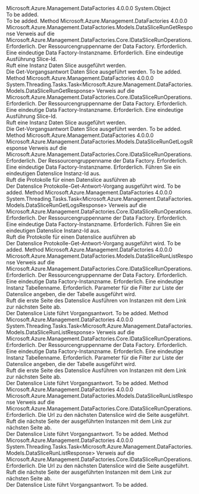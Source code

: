 <Type Name="DataSliceRunOperationsExtensions" FullName="Microsoft.Azure.Management.DataFactories.DataSliceRunOperationsExtensions">
  <TypeSignature Language="C#" Value="public static class DataSliceRunOperationsExtensions" />
  <TypeSignature Language="ILAsm" Value=".class public auto ansi abstract sealed beforefieldinit DataSliceRunOperationsExtensions extends System.Object" />
  <TypeSignature Language="DocId" Value="T:Microsoft.Azure.Management.DataFactories.DataSliceRunOperationsExtensions" />
  <TypeSignature Language="VB.NET" Value="Public Module DataSliceRunOperationsExtensions" />
  <TypeSignature Language="F#" Value="type DataSliceRunOperationsExtensions = class" />
  <AssemblyInfo>
    <AssemblyName>Microsoft.Azure.Management.DataFactories</AssemblyName>
    <AssemblyVersion>4.0.0.0</AssemblyVersion>
  </AssemblyInfo>
  <Base>
    <BaseTypeName>System.Object</BaseTypeName>
  </Base>
  <Interfaces />
  <Docs>
    <summary>To be added.</summary>
    <remarks>To be added.</remarks>
  </Docs>
  <Members>
    <Member MemberName="Get">
      <MemberSignature Language="C#" Value="public static Microsoft.Azure.Management.DataFactories.Models.DataSliceRunGetResponse Get (this Microsoft.Azure.Management.DataFactories.IDataSliceRunOperations operations, string resourceGroupName, string dataFactoryName, string runId);" />
      <MemberSignature Language="ILAsm" Value=".method public static hidebysig class Microsoft.Azure.Management.DataFactories.Models.DataSliceRunGetResponse Get(class Microsoft.Azure.Management.DataFactories.IDataSliceRunOperations operations, string resourceGroupName, string dataFactoryName, string runId) cil managed" />
      <MemberSignature Language="DocId" Value="M:Microsoft.Azure.Management.DataFactories.DataSliceRunOperationsExtensions.Get(Microsoft.Azure.Management.DataFactories.IDataSliceRunOperations,System.String,System.String,System.String)" />
      <MemberSignature Language="VB.NET" Value="&lt;Extension()&gt;&#xA;Public Function Get (operations As IDataSliceRunOperations, resourceGroupName As String, dataFactoryName As String, runId As String) As DataSliceRunGetResponse" />
      <MemberSignature Language="F#" Value="static member Get : Microsoft.Azure.Management.DataFactories.IDataSliceRunOperations * string * string * string -&gt; Microsoft.Azure.Management.DataFactories.Models.DataSliceRunGetResponse" Usage="Microsoft.Azure.Management.DataFactories.DataSliceRunOperationsExtensions.Get (operations, resourceGroupName, dataFactoryName, runId)" />
      <MemberType>Method</MemberType>
      <AssemblyInfo>
        <AssemblyName>Microsoft.Azure.Management.DataFactories</AssemblyName>
        <AssemblyVersion>4.0.0.0</AssemblyVersion>
      </AssemblyInfo>
      <ReturnValue>
        <ReturnType>Microsoft.Azure.Management.DataFactories.Models.DataSliceRunGetResponse</ReturnType>
      </ReturnValue>
      <Parameters>
        <Parameter Name="operations" Type="Microsoft.Azure.Management.DataFactories.IDataSliceRunOperations" RefType="this" />
        <Parameter Name="resourceGroupName" Type="System.String" />
        <Parameter Name="dataFactoryName" Type="System.String" />
        <Parameter Name="runId" Type="System.String" />
      </Parameters>
      <Docs>
        <param name="operations">
            Verweis auf die Microsoft.Azure.Management.DataFactories.Core.IDataSliceRunOperations.
            </param>
        <param name="resourceGroupName">
            Erforderlich. Der Ressourcengruppenname der Data Factory.
            </param>
        <param name="dataFactoryName">
            Erforderlich. Eine eindeutige Data Factory-Instanzname.
            </param>
        <param name="runId">
            Erforderlich. Eine eindeutige Ausführung Slice-Id.
            </param>
        <summary>
            Ruft eine Instanz Daten Slice ausgeführt werden.
            </summary>
        <returns>
            Die Get-Vorgangsantwort Daten Slice ausgeführt werden.
            </returns>
        <remarks>To be added.</remarks>
      </Docs>
    </Member>
    <Member MemberName="GetAsync">
      <MemberSignature Language="C#" Value="public static System.Threading.Tasks.Task&lt;Microsoft.Azure.Management.DataFactories.Models.DataSliceRunGetResponse&gt; GetAsync (this Microsoft.Azure.Management.DataFactories.IDataSliceRunOperations operations, string resourceGroupName, string dataFactoryName, string runId);" />
      <MemberSignature Language="ILAsm" Value=".method public static hidebysig class System.Threading.Tasks.Task`1&lt;class Microsoft.Azure.Management.DataFactories.Models.DataSliceRunGetResponse&gt; GetAsync(class Microsoft.Azure.Management.DataFactories.IDataSliceRunOperations operations, string resourceGroupName, string dataFactoryName, string runId) cil managed" />
      <MemberSignature Language="DocId" Value="M:Microsoft.Azure.Management.DataFactories.DataSliceRunOperationsExtensions.GetAsync(Microsoft.Azure.Management.DataFactories.IDataSliceRunOperations,System.String,System.String,System.String)" />
      <MemberSignature Language="VB.NET" Value="&lt;Extension()&gt;&#xA;Public Function GetAsync (operations As IDataSliceRunOperations, resourceGroupName As String, dataFactoryName As String, runId As String) As Task(Of DataSliceRunGetResponse)" />
      <MemberSignature Language="F#" Value="static member GetAsync : Microsoft.Azure.Management.DataFactories.IDataSliceRunOperations * string * string * string -&gt; System.Threading.Tasks.Task&lt;Microsoft.Azure.Management.DataFactories.Models.DataSliceRunGetResponse&gt;" Usage="Microsoft.Azure.Management.DataFactories.DataSliceRunOperationsExtensions.GetAsync (operations, resourceGroupName, dataFactoryName, runId)" />
      <MemberType>Method</MemberType>
      <AssemblyInfo>
        <AssemblyName>Microsoft.Azure.Management.DataFactories</AssemblyName>
        <AssemblyVersion>4.0.0.0</AssemblyVersion>
      </AssemblyInfo>
      <ReturnValue>
        <ReturnType>System.Threading.Tasks.Task&lt;Microsoft.Azure.Management.DataFactories.Models.DataSliceRunGetResponse&gt;</ReturnType>
      </ReturnValue>
      <Parameters>
        <Parameter Name="operations" Type="Microsoft.Azure.Management.DataFactories.IDataSliceRunOperations" RefType="this" />
        <Parameter Name="resourceGroupName" Type="System.String" />
        <Parameter Name="dataFactoryName" Type="System.String" />
        <Parameter Name="runId" Type="System.String" />
      </Parameters>
      <Docs>
        <param name="operations">
            Verweis auf die Microsoft.Azure.Management.DataFactories.Core.IDataSliceRunOperations.
            </param>
        <param name="resourceGroupName">
            Erforderlich. Der Ressourcengruppenname der Data Factory.
            </param>
        <param name="dataFactoryName">
            Erforderlich. Eine eindeutige Data Factory-Instanzname.
            </param>
        <param name="runId">
            Erforderlich. Eine eindeutige Ausführung Slice-Id.
            </param>
        <summary>
            Ruft eine Instanz Daten Slice ausgeführt werden.
            </summary>
        <returns>
            Die Get-Vorgangsantwort Daten Slice ausgeführt werden.
            </returns>
        <remarks>To be added.</remarks>
      </Docs>
    </Member>
    <Member MemberName="GetLogs">
      <MemberSignature Language="C#" Value="public static Microsoft.Azure.Management.DataFactories.Models.DataSliceRunGetLogsResponse GetLogs (this Microsoft.Azure.Management.DataFactories.IDataSliceRunOperations operations, string resourceGroupName, string dataFactoryName, string dataSliceRunId);" />
      <MemberSignature Language="ILAsm" Value=".method public static hidebysig class Microsoft.Azure.Management.DataFactories.Models.DataSliceRunGetLogsResponse GetLogs(class Microsoft.Azure.Management.DataFactories.IDataSliceRunOperations operations, string resourceGroupName, string dataFactoryName, string dataSliceRunId) cil managed" />
      <MemberSignature Language="DocId" Value="M:Microsoft.Azure.Management.DataFactories.DataSliceRunOperationsExtensions.GetLogs(Microsoft.Azure.Management.DataFactories.IDataSliceRunOperations,System.String,System.String,System.String)" />
      <MemberSignature Language="VB.NET" Value="&lt;Extension()&gt;&#xA;Public Function GetLogs (operations As IDataSliceRunOperations, resourceGroupName As String, dataFactoryName As String, dataSliceRunId As String) As DataSliceRunGetLogsResponse" />
      <MemberSignature Language="F#" Value="static member GetLogs : Microsoft.Azure.Management.DataFactories.IDataSliceRunOperations * string * string * string -&gt; Microsoft.Azure.Management.DataFactories.Models.DataSliceRunGetLogsResponse" Usage="Microsoft.Azure.Management.DataFactories.DataSliceRunOperationsExtensions.GetLogs (operations, resourceGroupName, dataFactoryName, dataSliceRunId)" />
      <MemberType>Method</MemberType>
      <AssemblyInfo>
        <AssemblyName>Microsoft.Azure.Management.DataFactories</AssemblyName>
        <AssemblyVersion>4.0.0.0</AssemblyVersion>
      </AssemblyInfo>
      <ReturnValue>
        <ReturnType>Microsoft.Azure.Management.DataFactories.Models.DataSliceRunGetLogsResponse</ReturnType>
      </ReturnValue>
      <Parameters>
        <Parameter Name="operations" Type="Microsoft.Azure.Management.DataFactories.IDataSliceRunOperations" RefType="this" />
        <Parameter Name="resourceGroupName" Type="System.String" />
        <Parameter Name="dataFactoryName" Type="System.String" />
        <Parameter Name="dataSliceRunId" Type="System.String" />
      </Parameters>
      <Docs>
        <param name="operations">
            Verweis auf die Microsoft.Azure.Management.DataFactories.Core.IDataSliceRunOperations.
            </param>
        <param name="resourceGroupName">
            Erforderlich. Der Ressourcengruppenname der Data Factory.
            </param>
        <param name="dataFactoryName">
            Erforderlich. Eine eindeutige Data Factory-Instanzname.
            </param>
        <param name="dataSliceRunId">
            Erforderlich. Führen Sie ein eindeutigen Datenslice Instanz-Id aus.
            </param>
        <summary>
            Ruft die Protokolle für einen Datenslice ausführen ab
            </summary>
        <returns>
            Der Datenslice Protokolle-Get-Antwort-Vorgang ausgeführt wird.
            </returns>
        <remarks>To be added.</remarks>
      </Docs>
    </Member>
    <Member MemberName="GetLogsAsync">
      <MemberSignature Language="C#" Value="public static System.Threading.Tasks.Task&lt;Microsoft.Azure.Management.DataFactories.Models.DataSliceRunGetLogsResponse&gt; GetLogsAsync (this Microsoft.Azure.Management.DataFactories.IDataSliceRunOperations operations, string resourceGroupName, string dataFactoryName, string dataSliceRunId);" />
      <MemberSignature Language="ILAsm" Value=".method public static hidebysig class System.Threading.Tasks.Task`1&lt;class Microsoft.Azure.Management.DataFactories.Models.DataSliceRunGetLogsResponse&gt; GetLogsAsync(class Microsoft.Azure.Management.DataFactories.IDataSliceRunOperations operations, string resourceGroupName, string dataFactoryName, string dataSliceRunId) cil managed" />
      <MemberSignature Language="DocId" Value="M:Microsoft.Azure.Management.DataFactories.DataSliceRunOperationsExtensions.GetLogsAsync(Microsoft.Azure.Management.DataFactories.IDataSliceRunOperations,System.String,System.String,System.String)" />
      <MemberSignature Language="VB.NET" Value="&lt;Extension()&gt;&#xA;Public Function GetLogsAsync (operations As IDataSliceRunOperations, resourceGroupName As String, dataFactoryName As String, dataSliceRunId As String) As Task(Of DataSliceRunGetLogsResponse)" />
      <MemberSignature Language="F#" Value="static member GetLogsAsync : Microsoft.Azure.Management.DataFactories.IDataSliceRunOperations * string * string * string -&gt; System.Threading.Tasks.Task&lt;Microsoft.Azure.Management.DataFactories.Models.DataSliceRunGetLogsResponse&gt;" Usage="Microsoft.Azure.Management.DataFactories.DataSliceRunOperationsExtensions.GetLogsAsync (operations, resourceGroupName, dataFactoryName, dataSliceRunId)" />
      <MemberType>Method</MemberType>
      <AssemblyInfo>
        <AssemblyName>Microsoft.Azure.Management.DataFactories</AssemblyName>
        <AssemblyVersion>4.0.0.0</AssemblyVersion>
      </AssemblyInfo>
      <ReturnValue>
        <ReturnType>System.Threading.Tasks.Task&lt;Microsoft.Azure.Management.DataFactories.Models.DataSliceRunGetLogsResponse&gt;</ReturnType>
      </ReturnValue>
      <Parameters>
        <Parameter Name="operations" Type="Microsoft.Azure.Management.DataFactories.IDataSliceRunOperations" RefType="this" />
        <Parameter Name="resourceGroupName" Type="System.String" />
        <Parameter Name="dataFactoryName" Type="System.String" />
        <Parameter Name="dataSliceRunId" Type="System.String" />
      </Parameters>
      <Docs>
        <param name="operations">
            Verweis auf die Microsoft.Azure.Management.DataFactories.Core.IDataSliceRunOperations.
            </param>
        <param name="resourceGroupName">
            Erforderlich. Der Ressourcengruppenname der Data Factory.
            </param>
        <param name="dataFactoryName">
            Erforderlich. Eine eindeutige Data Factory-Instanzname.
            </param>
        <param name="dataSliceRunId">
            Erforderlich. Führen Sie ein eindeutigen Datenslice Instanz-Id aus.
            </param>
        <summary>
            Ruft die Protokolle für einen Datenslice ausführen ab
            </summary>
        <returns>
            Der Datenslice Protokolle-Get-Antwort-Vorgang ausgeführt wird.
            </returns>
        <remarks>To be added.</remarks>
      </Docs>
    </Member>
    <Member MemberName="List">
      <MemberSignature Language="C#" Value="public static Microsoft.Azure.Management.DataFactories.Models.DataSliceRunListResponse List (this Microsoft.Azure.Management.DataFactories.IDataSliceRunOperations operations, string resourceGroupName, string dataFactoryName, string tableName, Microsoft.Azure.Management.DataFactories.Models.DataSliceRunListParameters parameters);" />
      <MemberSignature Language="ILAsm" Value=".method public static hidebysig class Microsoft.Azure.Management.DataFactories.Models.DataSliceRunListResponse List(class Microsoft.Azure.Management.DataFactories.IDataSliceRunOperations operations, string resourceGroupName, string dataFactoryName, string tableName, class Microsoft.Azure.Management.DataFactories.Models.DataSliceRunListParameters parameters) cil managed" />
      <MemberSignature Language="DocId" Value="M:Microsoft.Azure.Management.DataFactories.DataSliceRunOperationsExtensions.List(Microsoft.Azure.Management.DataFactories.IDataSliceRunOperations,System.String,System.String,System.String,Microsoft.Azure.Management.DataFactories.Models.DataSliceRunListParameters)" />
      <MemberSignature Language="VB.NET" Value="&lt;Extension()&gt;&#xA;Public Function List (operations As IDataSliceRunOperations, resourceGroupName As String, dataFactoryName As String, tableName As String, parameters As DataSliceRunListParameters) As DataSliceRunListResponse" />
      <MemberSignature Language="F#" Value="static member List : Microsoft.Azure.Management.DataFactories.IDataSliceRunOperations * string * string * string * Microsoft.Azure.Management.DataFactories.Models.DataSliceRunListParameters -&gt; Microsoft.Azure.Management.DataFactories.Models.DataSliceRunListResponse" Usage="Microsoft.Azure.Management.DataFactories.DataSliceRunOperationsExtensions.List (operations, resourceGroupName, dataFactoryName, tableName, parameters)" />
      <MemberType>Method</MemberType>
      <AssemblyInfo>
        <AssemblyName>Microsoft.Azure.Management.DataFactories</AssemblyName>
        <AssemblyVersion>4.0.0.0</AssemblyVersion>
      </AssemblyInfo>
      <ReturnValue>
        <ReturnType>Microsoft.Azure.Management.DataFactories.Models.DataSliceRunListResponse</ReturnType>
      </ReturnValue>
      <Parameters>
        <Parameter Name="operations" Type="Microsoft.Azure.Management.DataFactories.IDataSliceRunOperations" RefType="this" />
        <Parameter Name="resourceGroupName" Type="System.String" />
        <Parameter Name="dataFactoryName" Type="System.String" />
        <Parameter Name="tableName" Type="System.String" />
        <Parameter Name="parameters" Type="Microsoft.Azure.Management.DataFactories.Models.DataSliceRunListParameters" />
      </Parameters>
      <Docs>
        <param name="operations">
            Verweis auf die Microsoft.Azure.Management.DataFactories.Core.IDataSliceRunOperations.
            </param>
        <param name="resourceGroupName">
            Erforderlich. Der Ressourcengruppenname der Data Factory.
            </param>
        <param name="dataFactoryName">
            Erforderlich. Eine eindeutige Data Factory-Instanzname.
            </param>
        <param name="tableName">
            Erforderlich. Eine eindeutige Instanz Tabellenname.
            </param>
        <param name="parameters">
            Erforderlich. Parameter für die Filter zur Liste der Datenslice angeben, die der Tabelle ausgeführt wird.
            </param>
        <summary>
            Ruft die erste Seite des Datenslice Ausführen von Instanzen mit dem Link zur nächsten Seite ab.
            </summary>
        <returns>
            Der Datenslice Liste führt Vorgangsantwort.
            </returns>
        <remarks>To be added.</remarks>
      </Docs>
    </Member>
    <Member MemberName="ListAsync">
      <MemberSignature Language="C#" Value="public static System.Threading.Tasks.Task&lt;Microsoft.Azure.Management.DataFactories.Models.DataSliceRunListResponse&gt; ListAsync (this Microsoft.Azure.Management.DataFactories.IDataSliceRunOperations operations, string resourceGroupName, string dataFactoryName, string tableName, Microsoft.Azure.Management.DataFactories.Models.DataSliceRunListParameters parameters);" />
      <MemberSignature Language="ILAsm" Value=".method public static hidebysig class System.Threading.Tasks.Task`1&lt;class Microsoft.Azure.Management.DataFactories.Models.DataSliceRunListResponse&gt; ListAsync(class Microsoft.Azure.Management.DataFactories.IDataSliceRunOperations operations, string resourceGroupName, string dataFactoryName, string tableName, class Microsoft.Azure.Management.DataFactories.Models.DataSliceRunListParameters parameters) cil managed" />
      <MemberSignature Language="DocId" Value="M:Microsoft.Azure.Management.DataFactories.DataSliceRunOperationsExtensions.ListAsync(Microsoft.Azure.Management.DataFactories.IDataSliceRunOperations,System.String,System.String,System.String,Microsoft.Azure.Management.DataFactories.Models.DataSliceRunListParameters)" />
      <MemberSignature Language="VB.NET" Value="&lt;Extension()&gt;&#xA;Public Function ListAsync (operations As IDataSliceRunOperations, resourceGroupName As String, dataFactoryName As String, tableName As String, parameters As DataSliceRunListParameters) As Task(Of DataSliceRunListResponse)" />
      <MemberSignature Language="F#" Value="static member ListAsync : Microsoft.Azure.Management.DataFactories.IDataSliceRunOperations * string * string * string * Microsoft.Azure.Management.DataFactories.Models.DataSliceRunListParameters -&gt; System.Threading.Tasks.Task&lt;Microsoft.Azure.Management.DataFactories.Models.DataSliceRunListResponse&gt;" Usage="Microsoft.Azure.Management.DataFactories.DataSliceRunOperationsExtensions.ListAsync (operations, resourceGroupName, dataFactoryName, tableName, parameters)" />
      <MemberType>Method</MemberType>
      <AssemblyInfo>
        <AssemblyName>Microsoft.Azure.Management.DataFactories</AssemblyName>
        <AssemblyVersion>4.0.0.0</AssemblyVersion>
      </AssemblyInfo>
      <ReturnValue>
        <ReturnType>System.Threading.Tasks.Task&lt;Microsoft.Azure.Management.DataFactories.Models.DataSliceRunListResponse&gt;</ReturnType>
      </ReturnValue>
      <Parameters>
        <Parameter Name="operations" Type="Microsoft.Azure.Management.DataFactories.IDataSliceRunOperations" RefType="this" />
        <Parameter Name="resourceGroupName" Type="System.String" />
        <Parameter Name="dataFactoryName" Type="System.String" />
        <Parameter Name="tableName" Type="System.String" />
        <Parameter Name="parameters" Type="Microsoft.Azure.Management.DataFactories.Models.DataSliceRunListParameters" />
      </Parameters>
      <Docs>
        <param name="operations">
            Verweis auf die Microsoft.Azure.Management.DataFactories.Core.IDataSliceRunOperations.
            </param>
        <param name="resourceGroupName">
            Erforderlich. Der Ressourcengruppenname der Data Factory.
            </param>
        <param name="dataFactoryName">
            Erforderlich. Eine eindeutige Data Factory-Instanzname.
            </param>
        <param name="tableName">
            Erforderlich. Eine eindeutige Instanz Tabellenname.
            </param>
        <param name="parameters">
            Erforderlich. Parameter für die Filter zur Liste der Datenslice angeben, die der Tabelle ausgeführt wird.
            </param>
        <summary>
            Ruft die erste Seite des Datenslice Ausführen von Instanzen mit dem Link zur nächsten Seite ab.
            </summary>
        <returns>
            Der Datenslice Liste führt Vorgangsantwort.
            </returns>
        <remarks>To be added.</remarks>
      </Docs>
    </Member>
    <Member MemberName="ListNext">
      <MemberSignature Language="C#" Value="public static Microsoft.Azure.Management.DataFactories.Models.DataSliceRunListResponse ListNext (this Microsoft.Azure.Management.DataFactories.IDataSliceRunOperations operations, string nextLink);" />
      <MemberSignature Language="ILAsm" Value=".method public static hidebysig class Microsoft.Azure.Management.DataFactories.Models.DataSliceRunListResponse ListNext(class Microsoft.Azure.Management.DataFactories.IDataSliceRunOperations operations, string nextLink) cil managed" />
      <MemberSignature Language="DocId" Value="M:Microsoft.Azure.Management.DataFactories.DataSliceRunOperationsExtensions.ListNext(Microsoft.Azure.Management.DataFactories.IDataSliceRunOperations,System.String)" />
      <MemberSignature Language="VB.NET" Value="&lt;Extension()&gt;&#xA;Public Function ListNext (operations As IDataSliceRunOperations, nextLink As String) As DataSliceRunListResponse" />
      <MemberSignature Language="F#" Value="static member ListNext : Microsoft.Azure.Management.DataFactories.IDataSliceRunOperations * string -&gt; Microsoft.Azure.Management.DataFactories.Models.DataSliceRunListResponse" Usage="Microsoft.Azure.Management.DataFactories.DataSliceRunOperationsExtensions.ListNext (operations, nextLink)" />
      <MemberType>Method</MemberType>
      <AssemblyInfo>
        <AssemblyName>Microsoft.Azure.Management.DataFactories</AssemblyName>
        <AssemblyVersion>4.0.0.0</AssemblyVersion>
      </AssemblyInfo>
      <ReturnValue>
        <ReturnType>Microsoft.Azure.Management.DataFactories.Models.DataSliceRunListResponse</ReturnType>
      </ReturnValue>
      <Parameters>
        <Parameter Name="operations" Type="Microsoft.Azure.Management.DataFactories.IDataSliceRunOperations" RefType="this" />
        <Parameter Name="nextLink" Type="System.String" />
      </Parameters>
      <Docs>
        <param name="operations">
            Verweis auf die Microsoft.Azure.Management.DataFactories.Core.IDataSliceRunOperations.
            </param>
        <param name="nextLink">
            Erforderlich. Die Url zu den nächsten Datenslice wird die Seite ausgeführt.
            </param>
        <summary>
            Ruft die nächste Seite der ausgeführten Instanzen mit dem Link zur nächsten Seite ab.
            </summary>
        <returns>
            Der Datenslice Liste führt Vorgangsantwort.
            </returns>
        <remarks>To be added.</remarks>
      </Docs>
    </Member>
    <Member MemberName="ListNextAsync">
      <MemberSignature Language="C#" Value="public static System.Threading.Tasks.Task&lt;Microsoft.Azure.Management.DataFactories.Models.DataSliceRunListResponse&gt; ListNextAsync (this Microsoft.Azure.Management.DataFactories.IDataSliceRunOperations operations, string nextLink);" />
      <MemberSignature Language="ILAsm" Value=".method public static hidebysig class System.Threading.Tasks.Task`1&lt;class Microsoft.Azure.Management.DataFactories.Models.DataSliceRunListResponse&gt; ListNextAsync(class Microsoft.Azure.Management.DataFactories.IDataSliceRunOperations operations, string nextLink) cil managed" />
      <MemberSignature Language="DocId" Value="M:Microsoft.Azure.Management.DataFactories.DataSliceRunOperationsExtensions.ListNextAsync(Microsoft.Azure.Management.DataFactories.IDataSliceRunOperations,System.String)" />
      <MemberSignature Language="VB.NET" Value="&lt;Extension()&gt;&#xA;Public Function ListNextAsync (operations As IDataSliceRunOperations, nextLink As String) As Task(Of DataSliceRunListResponse)" />
      <MemberSignature Language="F#" Value="static member ListNextAsync : Microsoft.Azure.Management.DataFactories.IDataSliceRunOperations * string -&gt; System.Threading.Tasks.Task&lt;Microsoft.Azure.Management.DataFactories.Models.DataSliceRunListResponse&gt;" Usage="Microsoft.Azure.Management.DataFactories.DataSliceRunOperationsExtensions.ListNextAsync (operations, nextLink)" />
      <MemberType>Method</MemberType>
      <AssemblyInfo>
        <AssemblyName>Microsoft.Azure.Management.DataFactories</AssemblyName>
        <AssemblyVersion>4.0.0.0</AssemblyVersion>
      </AssemblyInfo>
      <ReturnValue>
        <ReturnType>System.Threading.Tasks.Task&lt;Microsoft.Azure.Management.DataFactories.Models.DataSliceRunListResponse&gt;</ReturnType>
      </ReturnValue>
      <Parameters>
        <Parameter Name="operations" Type="Microsoft.Azure.Management.DataFactories.IDataSliceRunOperations" RefType="this" />
        <Parameter Name="nextLink" Type="System.String" />
      </Parameters>
      <Docs>
        <param name="operations">
            Verweis auf die Microsoft.Azure.Management.DataFactories.Core.IDataSliceRunOperations.
            </param>
        <param name="nextLink">
            Erforderlich. Die Url zu den nächsten Datenslice wird die Seite ausgeführt.
            </param>
        <summary>
            Ruft die nächste Seite der ausgeführten Instanzen mit dem Link zur nächsten Seite ab.
            </summary>
        <returns>
            Der Datenslice Liste führt Vorgangsantwort.
            </returns>
        <remarks>To be added.</remarks>
      </Docs>
    </Member>
  </Members>
</Type>